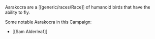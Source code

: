 Aarakocra are a [[generic/races/Race]] of humanoid birds that have the ability to fly.

Some notable Aarakocra in this Campaign:
* [[Sam Alderleaf]]